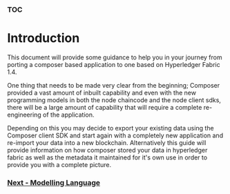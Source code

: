 ### [TOC](./TOC.md)

# Introduction
This document will provide some guidance to help you in your journey from porting a composer based application to one based on Hyperledger Fabric 1.4.

One thing that needs to be made very clear from the beginning; Composer provided a vast amount of inbuilt capability and even with the new programming models in both the node chaincode and the node client sdks, there will be a large amount of capability that will require a complete re-engineering of the application.

Depending on this you may decide to export your existing data using the Composer client SDK and start again with a completely new application and re-import your data into a new blockchain. Alternatively this guide will provide information on how composer stored your data in hyperledger fabric as well as the metadata it maintained for it's own use in order to provide you with a complete picture.

### [Next - Modelling Language](./modelling.md)
